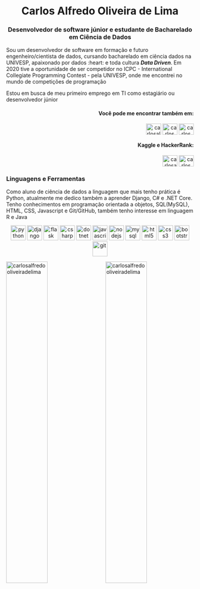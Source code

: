 <h1 align="center">Carlos Alfredo Oliveira de Lima</h1>

<h3 align="center">Desenvolvedor de software júnior e estudante de Bacharelado em Ciência de Dados</h3>
<p>Sou um desenvolvedor de software em formação e futuro engenheiro/cientista de dados, cursando bacharelado em ciência dados na UNIVESP, apaixonado por dados :heart: e toda cultura <em><strong>Data Driven</strong></em>. Em 2020 tive a oportunidade de ser competidor no ICPC - International Collegiate Programming Contest - pela UNIVESP, onde me encontrei no mundo de competições de programação</p>
<p>Estou em busca de meu primeiro emprego em TI como estagiário ou desenvolvedor júnior</p>


<span align="right">
  <h4>Você pode me encontrar também em:</h4>  
  <p align="right"><a href="https://linkedin.com/in/carlosalfredooliveiradelima/" target="blank"><img align="center" src="https://cdn.jsdelivr.net/npm/simple-icons@3.0.1/icons/linkedin.svg" alt="carlosalfredooliveiradelima/" height="30" width="40" /></a>
  <a href="tel:+5519997383885" target="blank"><img align="center" src="https://cdn.jsdelivr.net/npm/simple-icons@4.1.0/icons/whatsapp.svg" alt="carlos_aol" height="30" width="40" /></a>
  <a href="mailto:carlos.alfredo.oliveira.de.lima@gmail.com" target="blank"><img align="center" src="https://cdn.jsdelivr.net/npm/simple-icons@4.1.0/icons/gmail.svg" alt="carlos_aol" height="30" width="40" /></a></p>
</span>

<span align="right">
  <h4>Kaggle e HackerRank:</h4>
  <p align="right"><a href="https://kaggle.com/carlosaolima" target="blank"><img align="center" src="https://cdn.jsdelivr.net/npm/simple-icons@3.0.1/icons/kaggle.svg" alt="carlosaolima" height="30" width="40" /></a>
  <a href="https://www.hackerrank.com/carlos_aol" target="blank"><img align="center" src="https://cdn.jsdelivr.net/npm/simple-icons@3.0.1/icons/hackerrank.svg" alt="carlos_aol" height="30" width="40" /></a></p>
</span>


<h3>Linguagens e Ferramentas</h3>
<p>Como aluno de ciência de dados a linguagem que mais tenho prática é Python, atualmente me dedico também a aprender Django, C# e .NET Core. Tenho conhecimentos em programação orientada a objetos, SQL(MySQL), HTML, CSS, Javascript e Git/GitHub, também tenho interesse em linguagem R e Java</p>

<p align="center">
  <img src="https://devicons.github.io/devicon/devicon.git/icons/python/python-original.svg" alt="python" width="40" height="40"/> 
  <img src="https://devicons.github.io/devicon/devicon.git/icons/django/django-original.svg" alt="django" width="40" height="40"/>
  <img src="https://www.vectorlogo.zone/logos/pocoo_flask/pocoo_flask-icon.svg" alt="flask" width="40" height="40"/>
  <img src="https://devicons.github.io/devicon/devicon.git/icons/csharp/csharp-original.svg" alt="csharp" width="40" height="40"/>
  <img src="https://devicons.github.io/devicon/devicon.git/icons/dot-net/dot-net-original-wordmark.svg" alt="dotnet" width="40" height="40"/>
  <img src="https://devicons.github.io/devicon/devicon.git/icons/javascript/javascript-original.svg" alt="javascript" width="40" height="40"/>
  <img src="https://devicons.github.io/devicon/devicon.git/icons/nodejs/nodejs-original-wordmark.svg" alt="nodejs" width="40" height="40"/>
  <img src="https://devicons.github.io/devicon/devicon.git/icons/mysql/mysql-original-wordmark.svg" alt="mysql" width="40" height="40"/>
  <img src="https://devicons.github.io/devicon/devicon.git/icons/html5/html5-original-wordmark.svg" alt="html5" width="40" height="40"/>
  <img src="https://devicons.github.io/devicon/devicon.git/icons/css3/css3-original-wordmark.svg" alt="css3" width="40" height="40"/>
  <img src="https://devicons.github.io/devicon/devicon.git/icons/bootstrap/bootstrap-plain.svg" alt="bootstrap" width="40" height="40"/>
  <img src="https://www.vectorlogo.zone/logos/git-scm/git-scm-icon.svg" alt="git" width="40" height="40"/>
</p>


<p><img align="left" width="47%" src="https://github-readme-stats.vercel.app/api/top-langs?username=carlosalfredooliveiradelima&show_icons=true&locale=en&theme=buefy&langs_count=10&layout=compact&hide_border=true" alt="carlosalfredooliveiradelima" /></p>

<p>&nbsp;<img align="right" width="47%" src="https://github-readme-stats.vercel.app/api?username=carlosalfredooliveiradelima&show_icons=true&locale=en&count_private=true&theme=buefy&hide_border=true" alt="carlosalfredooliveiradelima" /></p>


